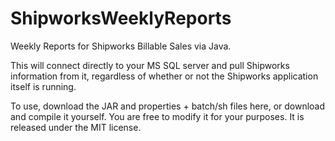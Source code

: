 ShipworksWeeklyReports
======================

Weekly Reports for Shipworks Billable Sales via Java.

This will connect directly to your MS SQL server and pull Shipworks information from it, regardless of whether or not the Shipworks application itself is running.

To use, download the JAR and properties + batch/sh files here, or download and compile it yourself. You are free to modify it for your purposes. It is released under the MIT license.

